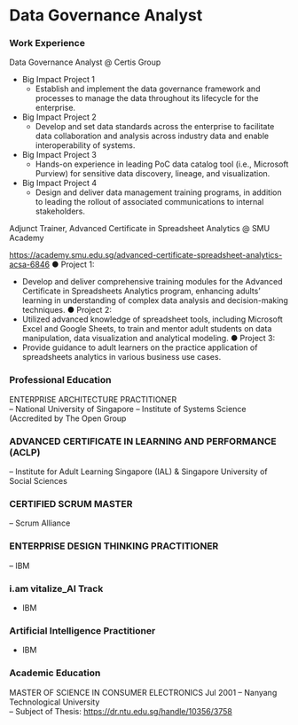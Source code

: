 # Data Governance Analyst

### Work Experience
Data Governance Analyst @ Certis Group

- Big Impact Project 1
  - Establish and implement the data governance framework and processes to manage the data throughout its lifecycle for the enterprise.
- Big Impact Project 2
  - Develop and set data standards across the enterprise to facilitate data collaboration and analysis across industry data and enable interoperability of systems.
- Big Impact Project 3
  - Hands-on experience in leading PoC data catalog tool (i.e., Microsoft Purview) for sensitive data discovery, lineage, and visualization. 
- Big Impact Project 4
  - Design and deliver data management training programs, in addition to leading the rollout of associated communications to internal stakeholders. 

Adjunct Trainer, Advanced Certificate in Spreadsheet Analytics @ SMU Academy 

https://academy.smu.edu.sg/advanced-certificate-spreadsheet-analytics-acsa-6846 
●	Project 1:
- Develop and deliver comprehensive training modules for the Advanced Certificate in Spreadsheets Analytics program, enhancing adults’ learning in understanding of complex data analysis and decision-making techniques. 
●	Project 2:
- Utilized advanced knowledge of spreadsheet tools, including Microsoft Excel and Google Sheets, to train and mentor adult students on data manipulation, data visualization and analytical modeling. 
 ● Project 3:
- Provide guidance to adult learners on the practice application of spreadsheets analytics in various business use cases. 

### Professional Education
ENTERPRISE ARCHITECTURE PRACTITIONER	
– National University of Singapore – Institute of Systems Science (Accredited by The Open Group
### ADVANCED CERTIFICATE IN LEARNING AND PERFORMANCE (ACLP)                                                      
– Institute for Adult Learning Singapore (IAL) & Singapore University of Social Sciences
### CERTIFIED SCRUM MASTER 	
– Scrum Alliance 
### ENTERPRISE DESIGN THINKING PRACTITIONER 	
– IBM
### i.am vitalize_AI Track
- IBM 
###  Artificial Intelligence Practitioner
- IBM
  
### Academic Education
MASTER OF SCIENCE IN CONSUMER ELECTRONICS	Jul 2001
– Nanyang Technological University  
– Subject of Thesis: https://dr.ntu.edu.sg/handle/10356/3758  
